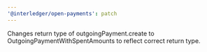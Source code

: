 ```yaml
---
'@interledger/open-payments': patch
---
```


Changes return type of outgoingPayment.create to OutgoingPaymentWithSpentAmounts to reflect correct return type.
